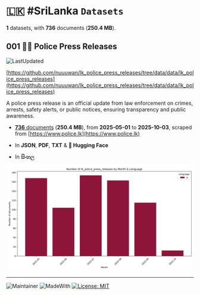 # 🇱🇰 #SriLanka `Datasets`

**1** datasets, with **736** documents (**250.4 MB**).

## 001 👮‍♂️ Police Press Releases

![LastUpdated](https://img.shields.io/badge/last_updated-2025--10--06_06:32:59-green)

[https://github.com/nuuuwan/lk_police_press_releases/tree/data/data/lk_police_press_releases](https://github.com/nuuuwan/lk_police_press_releases/tree/data/data/lk_police_press_releases)

A police press release is an official update from law enforcement on crimes, arrests, safety alerts, or public notices, ensuring transparency and public awareness.

- [**736** documents](https://github.com/nuuuwan/lk_police_press_releases/tree/data/data/lk_police_press_releases) (**250.4 MB**), from **2025-05-01** to **2025-10-03**, scraped from [https://www.police.lk](https://www.police.lk)

- In **JSON**, **PDF**, **TXT** & **🤗 Hugging Face**

- In **සිංහල**

![Chart](https://raw.githubusercontent.com/nuuuwan/lk_police_press_releases/refs/heads/data/data/lk_police_press_releases/docs_by_month_and_lang.png)

---

![Maintainer](https://img.shields.io/badge/maintainer-nuuuwan-red)
![MadeWith](https://img.shields.io/badge/made_with-python-blue)
[![License: MIT](https://img.shields.io/badge/License-MIT-yellow.svg)](https://opensource.org/licenses/MIT)
